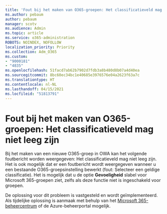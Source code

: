 ```yaml
---
title: 'Fout bij het maken van O365-groepen: Het classificatieveld mag niet leeg zijn'
ms.author: pebaum
author: pebaum
manager: scotv
ms.audience: Admin
ms.topic: article
ms.service: o365-administration
ROBOTS: NOINDEX, NOFOLLOW
localization_priority: Priority
ms.collection: Adm_O365
ms.custom:
- "9000181"
- "4835"
ms.openlocfilehash: 51facd7ab62b7902d7fdb3a8b480d8b07a4d40ea
ms.sourcegitcommit: 8bc60ec34bc1e40685e3976576e04a2623f63a7c
ms.translationtype: HT
ms.contentlocale: nl-NL
ms.lasthandoff: 04/15/2021
ms.locfileid: "51813791"
---
```

# <a name="error-creating-o365-groups-the-classification-field-cant-be-empty"></a>Fout bij het maken van O365-groepen: Het classificatieveld mag niet leeg zijn

Bij het maken van een nieuwe O365-groep in OWA kan het volgende foutbericht worden weergegeven: Het classificatieveld mag niet leeg zijn.  Het is ook mogelijk dat er een foutbericht wordt weergegeven wanneer u een bestaande O365-groepsinstelling bewerkt (fout: Selecteer een geldige classificatie).   Het is mogelijk dat u de optie **Gevoeligheid** slabel voor Microsoft 365-groepen ziet, zelfs als deze functie niet is ingeschakeld voor groepen.

De oplossing voor dit probleem is vastgesteld en wordt geïmplementeerd.  Als tijdelijke oplossing is aanmaak met behulp van het [Microsoft 365-beheercentrum](https://docs.microsoft.com/microsoft-365/admin/create-groups/create-groups?view=o365-worldwide) of de Azure-beheerportal mogelijk.

